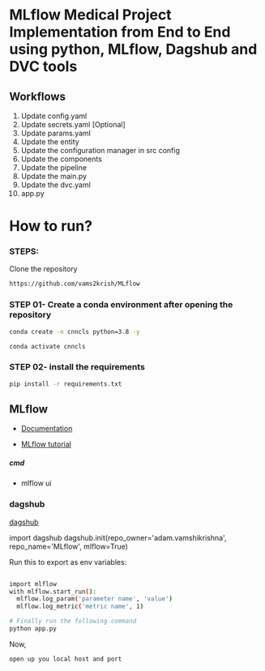 # MLflow Medical Project Implementation from End to End using python, MLflow, Dagshub and DVC tools

## Workflows

1. Update config.yaml
2. Update secrets.yaml [Optional]
3. Update params.yaml
4. Update the entity
5. Update the configuration manager in src config
6. Update the components
7. Update the pipeline 
8. Update the main.py
9. Update the dvc.yaml
10. app.py


# How to run?
### STEPS:

Clone the repository

```bash
https://github.com/vams2krish/MLflow
```
### STEP 01- Create a conda environment after opening the repository

```bash
conda create -n cnncls python=3.8 -y
```

```bash
conda activate cnncls
```


### STEP 02- install the requirements
```bash
pip install -r requirements.txt
```



## MLflow

- [Documentation](https://mlflow.org/docs/latest/index.html)

- [MLflow tutorial](https://youtu.be/qdcHHrsXA48?si=bD5vDS60akNphkem)

##### cmd
- mlflow ui

### dagshub
[dagshub](https://dagshub.com/)

import dagshub
dagshub.init(repo_owner='adam.vamshikrishna', repo_name='MLflow', mlflow=True)

Run this to export as env variables:

```bash

import mlflow
with mlflow.start_run():
  mlflow.log_param('parameter name', 'value')
  mlflow.log_metric('metric name', 1)

```



```bash
# Finally run the following command
python app.py
```

Now,
```bash
open up you local host and port
```